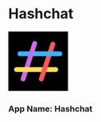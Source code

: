 # Hashchat

<img src="https://github.com/eneseken95/Hashchat/blob/main/Hashchat/Hashchat/Assets.xcassets/AppIcon.appiconset/Hashchat.png" alt="Logo" width="120" height="120" />

### App Name: Hashchat

